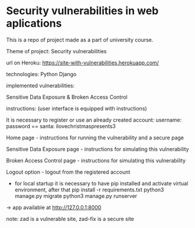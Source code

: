 # Security vulnerabilities in web aplications

This is a repo of project made as a part of university course.

Theme of project: Security vulnerabilities

url on Heroku: https://site-with-vulnerabilities.herokuapp.com/

technologies: Python Django

implemented vulnerabilities:

Sensitive Data Exposure
& Broken Access Control

instructions: (user interface is equipped with instructions)

It is necessary to register or use an already created account: username: password == santa: ilovechristmaspresents3 

Home page - instructions for running the vulnerability and a secure page 

Sensitive Data Exposure page - instructions for simulating this vulnerability 

Broken Access Control page - instructions for simulating this vulnerability 

Logout option - logout from the registered account

* for local startup it is necessary to have pip installed and activate virtual environment, after that pip install -r requirements.txt python3 manage.py migrate python3 manage.py runserver

-> app available at http://127.0.0.1:8000

note: zad is a vulnerable site, zad-fix is a secure site
